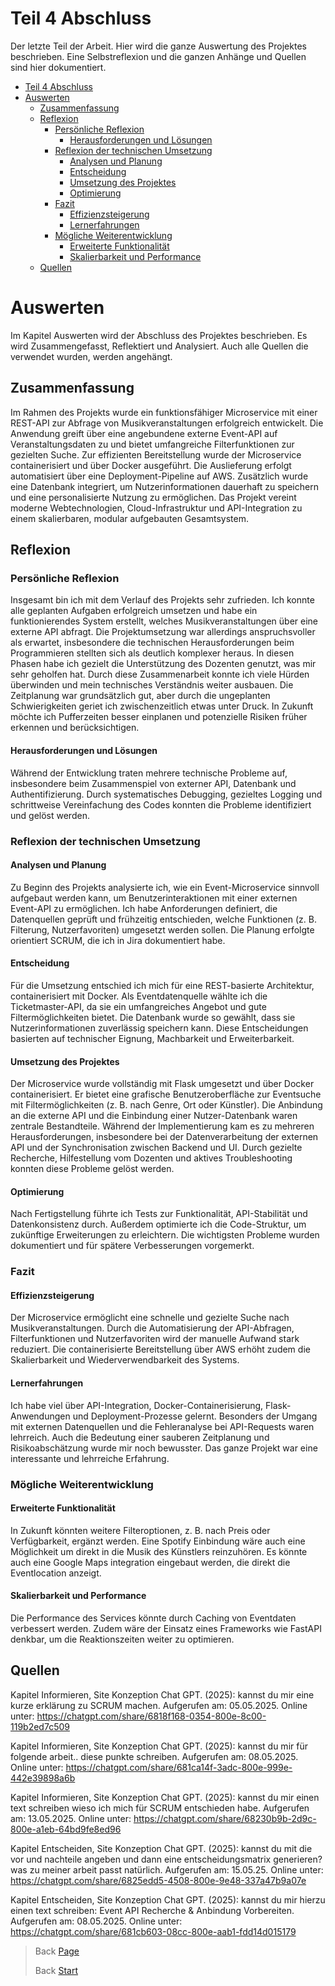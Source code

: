 # Teil 4 Abschluss

Der letzte Teil der Arbeit. Hier wird die ganze Auswertung des Projektes beschrieben. Eine Selbstreflexion und die ganzen Anhänge und Quellen sind hier dokumentiert.

- [Teil 4 Abschluss](#teil-4-abschluss)
- [Auswerten](#auswerten)
  - [Zusammenfassung](#zusammenfassung)
  - [Reflexion](#reflexion)
    - [Persönliche Reflexion](#persönliche-reflexion)
      - [Herausforderungen und Lösungen](#herausforderungen-und-lösungen)
    - [Reflexion der technischen Umsetzung](#reflexion-der-technischen-umsetzung)
      - [Analysen und Planung](#analysen-und-planung)
      - [Entscheidung](#entscheidung)
      - [Umsetzung des Projektes](#umsetzung-des-projektes)
      - [Optimierung](#optimierung)
    - [Fazit](#fazit)
      - [Effizienzsteigerung](#effizienzsteigerung)
      - [Lernerfahrungen](#lernerfahrungen)
    - [Mögliche Weiterentwicklung](#mögliche-weiterentwicklung)
      - [Erweiterte Funktionalität](#erweiterte-funktionalität)
      - [Skalierbarkeit und Performance](#skalierbarkeit-und-performance)
  - [Quellen](#quellen)

# Auswerten

Im Kapitel Auswerten wird der Abschluss des Projektes beschrieben. Es wird Zusammengefasst, Reflektiert und Analysiert. Auch alle Quellen die verwendet wurden, werden angehängt.

## Zusammenfassung

Im Rahmen des Projekts wurde ein funktionsfähiger Microservice mit einer REST-API zur Abfrage von Musikveranstaltungen erfolgreich entwickelt. Die Anwendung greift über eine angebundene externe Event-API auf Veranstaltungsdaten zu und bietet umfangreiche Filterfunktionen zur gezielten Suche. Zur effizienten Bereitstellung wurde der Microservice containerisiert und über Docker ausgeführt. Die Auslieferung erfolgt automatisiert über eine Deployment-Pipeline auf AWS. Zusätzlich wurde eine Datenbank integriert, um Nutzerinformationen dauerhaft zu speichern und eine personalisierte Nutzung zu ermöglichen. Das Projekt vereint moderne Webtechnologien, Cloud-Infrastruktur und API-Integration zu einem skalierbaren, modular aufgebauten Gesamtsystem.
 
## Reflexion

### Persönliche Reflexion

Insgesamt bin ich mit dem Verlauf des Projekts sehr zufrieden. Ich konnte alle geplanten Aufgaben erfolgreich umsetzen und habe ein funktionierendes System erstellt, welches Musikveranstaltungen über eine externe API abfragt. Die Projektumsetzung war allerdings anspruchsvoller als erwartet, insbesondere die technischen Herausforderungen beim Programmieren stellten sich als deutlich komplexer heraus. In diesen Phasen habe ich gezielt die Unterstützung des Dozenten genutzt, was mir sehr geholfen hat. Durch diese Zusammenarbeit konnte ich viele Hürden überwinden und mein technisches Verständnis weiter ausbauen. Die Zeitplanung war grundsätzlich gut, aber durch die ungeplanten Schwierigkeiten geriet ich zwischenzeitlich etwas unter Druck. In Zukunft möchte ich Pufferzeiten besser einplanen und potenzielle Risiken früher erkennen und berücksichtigen.

#### Herausforderungen und Lösungen

Während der Entwicklung traten mehrere technische Probleme auf, insbesondere beim Zusammenspiel von externer API, Datenbank und Authentifizierung. Durch systematisches Debugging, gezieltes Logging und schrittweise Vereinfachung des Codes konnten die Probleme identifiziert und gelöst werden.
 
### Reflexion der technischen Umsetzung

#### Analysen und Planung

Zu Beginn des Projekts analysierte ich, wie ein Event-Microservice sinnvoll aufgebaut werden kann, um Benutzerinteraktionen mit einer externen Event-API zu ermöglichen. Ich habe Anforderungen definiert, die Datenquellen geprüft und frühzeitig entschieden, welche Funktionen (z. B. Filterung, Nutzerfavoriten) umgesetzt werden sollen. Die Planung erfolgte orientiert SCRUM, die ich in Jira dokumentiert habe.

#### Entscheidung

Für die Umsetzung entschied ich mich für eine REST-basierte Architektur, containerisiert mit Docker. Als Eventdatenquelle wählte ich die Ticketmaster-API, da sie ein umfangreiches Angebot und gute Filtermöglichkeiten bietet. Die Datenbank wurde so gewählt, dass sie Nutzerinformationen zuverlässig speichern kann. Diese Entscheidungen basierten auf technischer Eignung, Machbarkeit und Erweiterbarkeit.

#### Umsetzung des Projektes

Der Microservice wurde vollständig mit Flask umgesetzt und über Docker containerisiert. Er bietet eine grafische Benutzeroberfläche zur Eventsuche mit Filtermöglichkeiten (z. B. nach Genre, Ort oder Künstler). Die Anbindung an die externe API und die Einbindung einer Nutzer-Datenbank waren zentrale Bestandteile. Während der Implementierung kam es zu mehreren Herausforderungen, insbesondere bei der Datenverarbeitung der externen API und der Synchronisation zwischen Backend und UI. Durch gezielte Recherche, Hilfestellung vom Dozenten und aktives Troubleshooting konnten diese Probleme gelöst werden.

#### Optimierung

Nach Fertigstellung führte ich Tests zur Funktionalität, API-Stabilität und Datenkonsistenz durch. Außerdem optimierte ich die Code-Struktur, um zukünftige Erweiterungen zu erleichtern. Die wichtigsten Probleme wurden dokumentiert und für spätere Verbesserungen vorgemerkt.
 
### Fazit

#### Effizienzsteigerung

Der Microservice ermöglicht eine schnelle und gezielte Suche nach Musikveranstaltungen. Durch die Automatisierung der API-Abfragen, Filterfunktionen und Nutzerfavoriten wird der manuelle Aufwand stark reduziert. Die containerisierte Bereitstellung über AWS erhöht zudem die Skalierbarkeit und Wiederverwendbarkeit des Systems.

#### Lernerfahrungen

Ich habe viel über API-Integration, Docker-Containerisierung, Flask-Anwendungen und Deployment-Prozesse gelernt. Besonders der Umgang mit externen Datenquellen und die Fehleranalyse bei API-Requests waren lehrreich. Auch die Bedeutung einer sauberen Zeitplanung und Risikoabschätzung wurde mir noch bewusster. Das ganze Projekt war eine interessante und lehrreiche Erfahrung.
 
### Mögliche Weiterentwicklung

#### Erweiterte Funktionalität

In Zukunft könnten weitere Filteroptionen, z. B. nach Preis oder Verfügbarkeit, ergänzt werden. Eine Spotify Einbindung wäre auch eine Möglichkeit um direkt in die Musik des Künstlers reinzuhören. Es könnte auch eine Google Maps integration eingebaut werden, die direkt die Eventlocation anzeigt.

#### Skalierbarkeit und Performance

Die Performance des Services könnte durch Caching von Eventdaten verbessert werden. Zudem wäre der Einsatz eines Frameworks wie FastAPI denkbar, um die Reaktionszeiten weiter zu optimieren.

## Quellen

Kapitel Informieren, Site Konzeption
Chat GPT. (2025): kannst du mir eine kurze erklärung zu SCRUM machen. Aufgerufen am: 05.05.2025. Online unter:
https://chatgpt.com/share/6818f168-0354-800e-8c00-119b2ed7c509

Kapitel Informieren, Site Konzeption
Chat GPT. (2025): kannst du mir für folgende arbeit..  diese punkte schreiben. Aufgerufen am: 08.05.2025. Online unter:
https://chatgpt.com/share/681ca14f-3adc-800e-999e-442e39898a6b

Kapitel Informieren, Site Konzeption
Chat GPT. (2025): kannst du mir einen text schreiben wieso ich mich für SCRUM entschieden habe. Aufgerufen am: 13.05.2025. Online unter: https://chatgpt.com/share/68230b9b-2d9c-800e-a1eb-64bd9fe8ed96

Kapitel Entscheiden, Site Konzeption
Chat GPT. (2025): kannst du mit die vor und nachteile angeben und dann eine entscheidungsmatrix generieren? was zu meiner arbeit passt natürlich. Aufgerufen am: 15.05.25. Online unter: https://chatgpt.com/share/6825edd5-4508-800e-9e48-337a47b9a07e

Kapitel Entscheiden, Site Konzeption
Chat GPT. (2025): kannst du mir hierzu einen text schreiben: Event API Recherche & Anbindung Vorbereiten. Aufgerufen am: 08.05.2025. Online unter: https://chatgpt.com/share/681cb603-08cc-800e-aab1-fdd14d015179


> Back [Page](https://lauradubach.github.io/Semesterarbeit3/Sites/Teil%203%20Realisierung.html)
>
> Back [Start](https://lauradubach.github.io/Semesterarbeit3/)